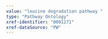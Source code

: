 ```yaml
---
value: "leucine degradation pathway "
type: "Pathway Ontology"
xref-identifier: "0001271"
xref-dataSource: "PW"
---
```


